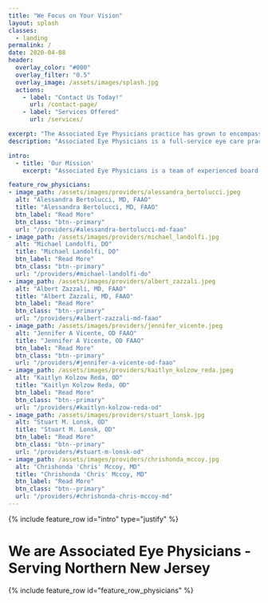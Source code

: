 ```yaml
---
title: "We Focus on Your Vision"
layout: splash
classes:
  - landing
permalink: /
date: 2020-04-08
header:
  overlay_color: "#000"
  overlay_filter: "0.5"
  overlay_image: /assets/images/splash.jpg
  actions:
    - label: "Contact Us Today!"
      url: /contact-page/
    - label: "Services Offered"
      url: /services/

excerpt: "The Associated Eye Physicians practice has grown to encompass several offices, serving northern New Jersey: Clifton, Elizabeth, Newark, Pompton Lakes, Westfield, and East Orange. All while maintaining the family-oriented ambiance that allows the team to work behind the scene to deliver personalized eye care."
description: "Associated Eye Physicians is a full-service eye care practice in Northern New Jersey - Clifton, Elizabeth, Newark, Pompton lakes, Westfield, and East Orange. We offer a wide range of services, including comprehensive eye exams, vision therapy, and contact lens fittings."

intro: 
  - title: 'Our Mission'
    excerpt: "Associated Eye Physicians is a team of experienced board-certified ophthalmologists and optometrists dedicated to providing comprehensive and personalized eye care to patients of all ages. We use the latest laser technology and treatments to diagnose and provide the best possible care for eye diseases and vision correction. Our team committed to providing our patients with a warm, friendly, and professional experience."

feature_row_physicians:
- image_path: /assets/images/providers/alessandra_bertolucci.jpeg
  alt: "Alessandra Bertolucci, MD, FAAO"
  title: "Alessandra Bertolucci, MD, FAAO"
  btn_label: "Read More"
  btn_class: "btn--primary" 
  url: "/providers/#alessandra-bertolucci-md-faao"
- image_path: /assets/images/providers/michael_landolfi.jpg
  alt: "Michael Landolfi, DO"
  title: "Michael Landolfi, DO"
  btn_label: "Read More"
  btn_class: "btn--primary" 
  url: "/providers/#michael-landolfi-do"
- image_path: /assets/images/providers/albert_zazzali.jpeg
  alt: "Albert Zazzali, MD, FAAO"
  title: "Albert Zazzali, MD, FAAO"
  btn_label: "Read More"
  btn_class: "btn--primary" 
  url: "/providers/#albert-zazzali-md-faao"
- image_path: /assets/images/providers/jennifer_vicente.jpeg
  alt: "Jennifer A Vicente, OD FAAO"
  title: "Jennifer A Vicente, OD FAAO"
  btn_label: "Read More"
  btn_class: "btn--primary" 
  url: "/providers/#jennifer-a-vicente-od-faao"
- image_path: /assets/images/providers/kaitlyn_kolzow_reda.jpeg
  alt: "Kaitlyn Kolzow Reda, OD"
  title: "Kaitlyn Kolzow Reda, OD"
  btn_label: "Read More"
  btn_class: "btn--primary" 
  url: "/providers/#kaitlyn-kolzow-reda-od"
- image_path: /assets/images/providers/stuart_lonsk.jpg
  alt: "Stuart M. Lonsk, OD"
  title: "Stuart M. Lonsk, OD"
  btn_label: "Read More"
  btn_class: "btn--primary" 
  url: "/providers/#stuart-m-lonsk-od"
- image_path: /assets/images/providers/chrishonda_mccoy.jpg
  alt: "Chrishonda 'Chris' Mccoy, MD"
  title: "Chrishonda 'Chris' Mccoy, MD"
  btn_label: "Read More"
  btn_class: "btn--primary" 
  url: "/providers/#chrishonda-chris-mccoy-md"
---
```

<link rel="icon" href="../assets/images/aep_favicon.ico" type="image/x-icon">
{% include feature_row id="intro" type="justify" %}

<div class="feature_row_physicians">
  <h1>We are Associated Eye Physicians - Serving Northern New Jersey</h1>
  {% include feature_row id="feature_row_physicians" %}
</div>
